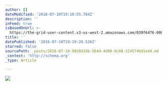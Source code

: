 ```yaml
---
author: []
dateModified: '2016-07-10T19:18:55.784Z'
description: ''
inFeed: true
isBasedOnUrl: >-
  https://the-grid-user-content.s3-us-west-2.amazonaws.com/039f6476-000a-43fe-8385-f2f0c74d4b8f.jpg
title: ''
datePublished: '2016-07-10T19:19:28.526Z'
starred: false
sourcePath: _posts/2016-07-10-9028d18b-564d-4d90-8c08-3245746d1e44.md
_context: 'http://schema.org'
_type: Article

---
```

![](https://the-grid-user-content.s3-us-west-2.amazonaws.com/039f6476-000a-43fe-8385-f2f0c74d4b8f.jpg)